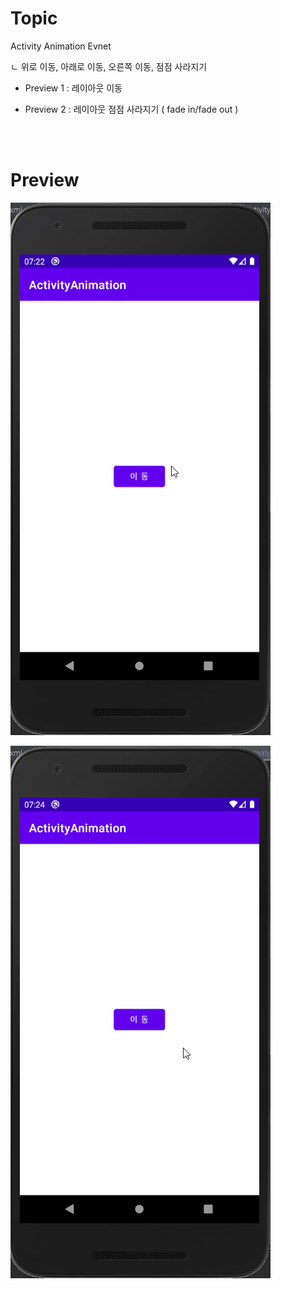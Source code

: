 # Topic

Activity Animation Evnet

ㄴ 위로 이동, 아래로 이동, 오른쪽 이동, 점점 사라지기

- Preview 1 : 레이아웃 이동

- Preview 2 : 레이아웃 점점 사라지기 ( fade in/fade out )

<br><br>

# Preview

![preview](preview.gif)

![preview2](preview2.gif)
